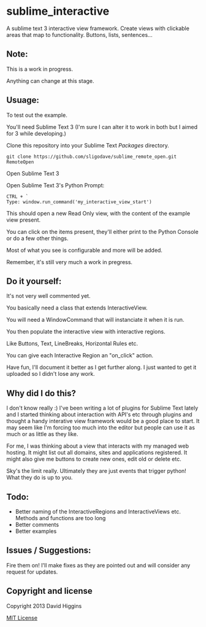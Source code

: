 sublime_interactive
===================

A sublime text 3 interactive view framework. Create views with clickable areas that map to functionality. Buttons, lists, sentences...

## Note:

This is a work in progress.

Anything can change at this stage.

## Usuage:

To test out the example.

You'll need Sublime Text 3 (I'm sure I can alter it to work in both but I aimed for 3 while developing.)

Clone this repository into your Sublime Text *Packages* directory.

    git clone https://github.com/sligodave/sublime_remote_open.git RemoteOpen

Open Sublime Text 3

Open Sublime Text 3's Python Prompt:

	CTRL + `
	Type: window.run_command('my_interactive_view_start')

This should open a new Read Only view, with the content of the example view present.

You can click on the items present, they'll either print to the Python Console or do a few other things.

Most of what you see is configurable and more will be added.

Remember, it's still very much a work in pregress.

## Do it yourself:

It's not very well commented yet.

You basically need a class that extends InteractiveView.

You will need a WindowCommand that will instanciate it when it is run.

You then populate the interactive view with interactive regions.

Like Buttons, Text, LineBreaks, Horizontal Rules etc.

You can give each Interactive Region an "on_click" action.

Have fun, I'll document it better as I get further along. I just wanted to get it uploaded so I didn't lose any work.

## Why did I do this?

I don't know really :) I've been writing a lot of plugins for Sublime Text lately and I started thinking about
interaction with API's etc through plugins and thought a handy interative view framework would be a good
place to start. It may seem like I'm forcing too much into the editor but people can use it as much or as
little as they like.

For me, I was thinking about a view that interacts with my managed web hosting.
It might list out all domains, sites and applications registered.
It might also give me buttons to create new ones, edit old or delete etc.

Sky's the limit really. Ultimately they are just events that trigger python!
What they do is up to you.

## Todo:

- Better naming of the InteractiveRegions and InteractiveViews etc.
  Methods and functions are too long
- Better comments
- Better examples

## Issues / Suggestions:

Fire them on! I'll make fixes as they are pointed out and will consider any request for updates.

## Copyright and license
Copyright 2013 David Higgins

[MIT License](LICENSE)
